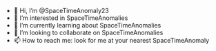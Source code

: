 - 👋 Hi, I’m @SpaceTimeAnomaly23
- 👀 I’m interested in SpaceTimeAnomalies
- 🌱 I’m currently learning about SpaceTimeAnomalies
- 💞️ I’m looking to collaborate on SpaceTimeAnomalies
- 📫 How to reach me: look for me at your nearest SpaceTimeAnomaly

<!---
SpaceTimeAnomaly23/SpaceTimeAnomaly23 is a ✨ special ✨ repository because its `README.md` (this file) appears on your GitHub profile.
You can click the Preview link to take a look at your changes.
--->
